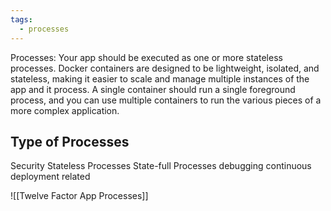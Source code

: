 ```yaml
---
tags:
  - processes
---
```

Processes: Your app should be executed as one or more stateless processes. Docker containers are designed to be lightweight, isolated, and stateless, making it easier to scale and manage multiple instances of the app and it process. A single container should run a single foreground process, and you can use multiple containers to run the various pieces of a more complex application. 

## Type of Processes
Security 
Stateless Processes
State-full Processes
debugging
continuous deployment related


![[Twelve Factor App Processes]]